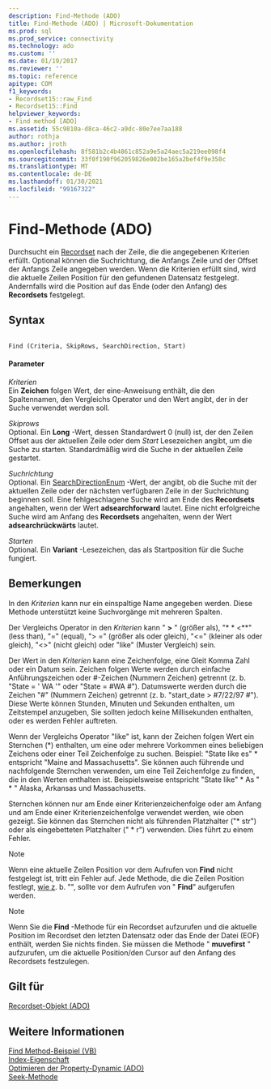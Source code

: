 ```yaml
---
description: Find-Methode (ADO)
title: Find-Methode (ADO) | Microsoft-Dokumentation
ms.prod: sql
ms.prod_service: connectivity
ms.technology: ado
ms.custom: ''
ms.date: 01/19/2017
ms.reviewer: ''
ms.topic: reference
apitype: COM
f1_keywords:
- Recordset15::raw_Find
- Recordset15::Find
helpviewer_keywords:
- Find method [ADO]
ms.assetid: 55c9810a-d8ca-46c2-a9dc-80e7ee7aa188
author: rothja
ms.author: jroth
ms.openlocfilehash: 8f581b2c4b4861c852a9e5a24aec5a219ee098f4
ms.sourcegitcommit: 33f0f190f962059826e002be165a2bef4f9e350c
ms.translationtype: MT
ms.contentlocale: de-DE
ms.lasthandoff: 01/30/2021
ms.locfileid: "99167322"
---
```

# <a name="find-method-ado"></a>Find-Methode (ADO)
Durchsucht ein [Recordset](./recordset-object-ado.md) nach der Zeile, die die angegebenen Kriterien erfüllt. Optional können die Suchrichtung, die Anfangs Zeile und der Offset der Anfangs Zeile angegeben werden. Wenn die Kriterien erfüllt sind, wird die aktuelle Zeilen Position für den gefundenen Datensatz festgelegt. Andernfalls wird die Position auf das Ende (oder den Anfang) des **Recordsets** festgelegt.  
  
## <a name="syntax"></a>Syntax  
  
```  
  
Find (Criteria, SkipRows, SearchDirection, Start)  
```  
  
#### <a name="parameters"></a>Parameter  
 *Kriterien*  
 Ein **Zeichen** folgen Wert, der eine-Anweisung enthält, die den Spaltennamen, den Vergleichs Operator und den Wert angibt, der in der Suche verwendet werden soll.  
  
 *Skiprows*  
 Optional. Ein **Long** -Wert, dessen Standardwert 0 (null) ist, der den Zeilen Offset aus der aktuellen Zeile oder dem *Start* Lesezeichen angibt, um die Suche zu starten. Standardmäßig wird die Suche in der aktuellen Zeile gestartet.  
  
 *Suchrichtung*  
 Optional. Ein [SearchDirectionEnum](./searchdirectionenum.md) -Wert, der angibt, ob die Suche mit der aktuellen Zeile oder der nächsten verfügbaren Zeile in der Suchrichtung beginnen soll. Eine fehlgeschlagene Suche wird am Ende des **Recordsets** angehalten, wenn der Wert **adsearchforward** lautet. Eine nicht erfolgreiche Suche wird am Anfang des **Recordsets** angehalten, wenn der Wert **adsearchrückwärts** lautet.  
  
 *Starten*  
 Optional. Ein **Variant** -Lesezeichen, das als Startposition für die Suche fungiert.  
  
## <a name="remarks"></a>Bemerkungen  
 In den *Kriterien* kann nur ein einspaltige Name angegeben werden. Diese Methode unterstützt keine Suchvorgänge mit mehreren Spalten.  
  
 Der Vergleichs Operator in den *Kriterien* kann " **>** " (größer als), "* * \<**" (less than), "=" (equal), "> =" (größer als oder gleich), "<=" (kleiner als oder gleich), "<>" (nicht gleich) oder "like" (Muster Vergleich) sein.  
  
 Der Wert in den *Kriterien* kann eine Zeichenfolge, eine Gleit Komma Zahl oder ein Datum sein. Zeichen folgen Werte werden durch einfache Anführungszeichen oder #-Zeichen (Nummern Zeichen) getrennt (z. b. "State = ' WA '" oder "State = #WA #"). Datumswerte werden durch die Zeichen "#" (Nummern Zeichen) getrennt (z. b. "start_date > #7/22/97 #"). Diese Werte können Stunden, Minuten und Sekunden enthalten, um Zeitstempel anzugeben, Sie sollten jedoch keine Millisekunden enthalten, oder es werden Fehler auftreten.  
  
 Wenn der Vergleichs Operator "like" ist, kann der Zeichen folgen Wert ein Sternchen (*) enthalten, um eine oder mehrere Vorkommen eines beliebigen Zeichens oder einer Teil Zeichenfolge zu suchen. Beispiel: "State like es" \* entspricht "Maine and Massachusetts". Sie können auch führende und nachfolgende Sternchen verwenden, um eine Teil Zeichenfolge zu finden, die in den Werten enthalten ist. Beispielsweise entspricht "State like" \* As " \* " Alaska, Arkansas und Massachusetts.  
  
 Sternchen können nur am Ende einer Kriterienzeichenfolge oder am Anfang und am Ende einer Kriterienzeichenfolge verwendet werden, wie oben gezeigt. Sie können das Sternchen nicht als führenden Platzhalter ("* str") oder als eingebetteten Platzhalter (" \* r") verwenden. Dies führt zu einem Fehler.  
  
> [!NOTE]
>  Wenn eine aktuelle Zeilen Position vor dem Aufrufen von **Find** nicht festgelegt ist, tritt ein Fehler auf. Jede Methode, die die Zeilen Position festlegt, [wie z](./movefirst-movelast-movenext-and-moveprevious-methods-ado.md). b. "", sollte vor dem Aufrufen von " **Find**" aufgerufen werden.  
  
> [!NOTE]
>  Wenn Sie die **Find** -Methode für ein Recordset aufzurufen und die aktuelle Position im Recordset den letzten Datensatz oder das Ende der Datei (EOF) enthält, werden Sie nichts finden. Sie müssen die Methode " **muvefirst** " aufzurufen, um die aktuelle Position/den Cursor auf den Anfang des Recordsets festzulegen.  
  
## <a name="applies-to"></a>Gilt für  
 [Recordset-Objekt (ADO)](./recordset-object-ado.md)  
  
## <a name="see-also"></a>Weitere Informationen  
 [Find Method-Beispiel (VB)](./find-method-example-vb.md)   
 [Index-Eigenschaft](./index-property.md)   
 [Optimieren der Property-Dynamic (ADO)](./optimize-property-dynamic-ado.md)   
 [Seek-Methode](./seek-method.md)